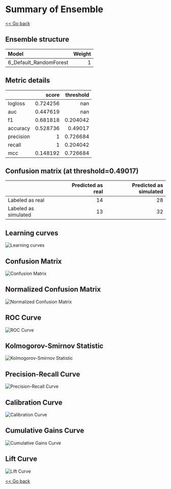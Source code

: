 # Summary of Ensemble

[<< Go back](../README.md)


## Ensemble structure
| Model                  |   Weight |
|:-----------------------|---------:|
| 6_Default_RandomForest |        1 |

## Metric details
|           |    score |   threshold |
|:----------|---------:|------------:|
| logloss   | 0.724256 |  nan        |
| auc       | 0.447619 |  nan        |
| f1        | 0.681818 |    0.204042 |
| accuracy  | 0.528736 |    0.49017  |
| precision | 1        |    0.726684 |
| recall    | 1        |    0.204042 |
| mcc       | 0.148192 |    0.726684 |


## Confusion matrix (at threshold=0.49017)
|                      |   Predicted as real |   Predicted as simulated |
|:---------------------|--------------------:|-------------------------:|
| Labeled as real      |                  14 |                       28 |
| Labeled as simulated |                  13 |                       32 |

## Learning curves
![Learning curves](learning_curves.png)
## Confusion Matrix

![Confusion Matrix](confusion_matrix.png)


## Normalized Confusion Matrix

![Normalized Confusion Matrix](confusion_matrix_normalized.png)


## ROC Curve

![ROC Curve](roc_curve.png)


## Kolmogorov-Smirnov Statistic

![Kolmogorov-Smirnov Statistic](ks_statistic.png)


## Precision-Recall Curve

![Precision-Recall Curve](precision_recall_curve.png)


## Calibration Curve

![Calibration Curve](calibration_curve_curve.png)


## Cumulative Gains Curve

![Cumulative Gains Curve](cumulative_gains_curve.png)


## Lift Curve

![Lift Curve](lift_curve.png)



[<< Go back](../README.md)

